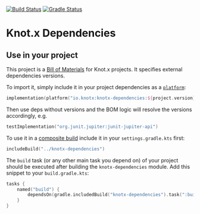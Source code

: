 [![Build Status](https://dev.azure.com/knotx/Knotx/_apis/build/status/Knotx.knotx-dependencies?branchName=master)](https://dev.azure.com/knotx/Knotx/_build/latest?definitionId=4&branchName=master)
[![Gradle Status](https://gradleupdate.appspot.com/Knotx/knotx-dependencies/status.svg)](https://gradleupdate.appspot.com/Knotx/knotx-dependencies/status)

# Knot.x Dependencies

## Use in your project
This project is a [Bill of Materials](https://maven.apache.org/guides/introduction/introduction-to-dependency-mechanism.html#bill-of-materials-bom-poms) for Knot.x projects. It specifies external dependencies versions.

To import it, simply include it in your project dependencies as a [`platform`](https://docs.gradle.org/5.0/userguide/managing_transitive_dependencies.html#sec:bom_import):
```kotlin
implementation(platform("io.knotx:knotx-dependencies:${project.version}"))
```
Then use deps without versions and the BOM logic will resolve the versions accordingly, e.g.
```kotlin
testImplementation("org.junit.jupiter:junit-jupiter-api")
```

To use it in a [composite build](https://docs.gradle.org/current/userguide/composite_builds.html) include it in your `settings.gradle.kts` first:
```kotlin
includeBuild("../knotx-dependencies")
```

The `build` task (or any other main task you depend on) of your project should be executed after building the `knotx-dependencies` module. Add this snippet to your `build.gradle.kts`:

```kotlin
tasks {
    named("build") {
        dependsOn(gradle.includedBuild("knotx-dependencies").task(":build"))
    }
}
```
